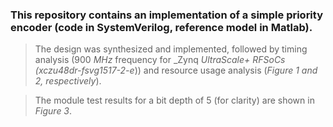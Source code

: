 ### This repository contains an implementation of a simple priority encoder (code in SystemVerilog, reference model in Matlab).

>The design was synthesized and implemented, followed by timing analysis (900 _MHz_ frequency for _Zynq _UltraScale+ RFSoCs (xczu48dr-fsvg1517-2-e_)) and resource usage analysis (_Figure 1 and 2, respectively_).

>The module test results for a bit depth of 5 (for clarity) are shown in _Figure 3_.
